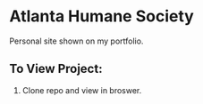 # Atlanta Humane Society

Personal site shown on my portfolio.

## To View Project:
1. Clone repo and view in broswer.